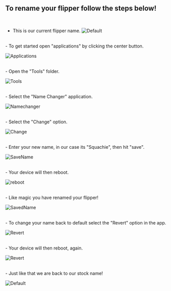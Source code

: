 ## To rename your flipper follow the steps below!
<br>

- This is our current flipper name.
![Default](https://user-images.githubusercontent.com/19293864/212785037-1ff16131-530f-45a9-992b-f2fb7d0a9567.png)

<br>
- To get started open "applications" by clicking the center button.
<br>

![Applications](https://user-images.githubusercontent.com/19293864/212785085-1d4a9277-093c-4f11-a83b-8594d90b8f70.png)

<br>
- Open the "Tools" folder.
<br>

![Tools](https://user-images.githubusercontent.com/19293864/212785130-ab9bcee0-4000-45d3-b036-9bf36850a8df.png)

<br>
- Select the "Name Changer" application.
<br>

![Namechanger](https://user-images.githubusercontent.com/19293864/212785239-da0b5592-7518-4eb0-a10a-a8841a699bb3.png)

<br>
- Select the "Change" option.
<br>

![Change](https://user-images.githubusercontent.com/19293864/212785184-cc043284-9092-4dbb-a9ef-bc39ab22a85c.png)

<br>
- Enter your new name, in our case its "Squachie", then hit "save".
<br>

![SaveName](https://user-images.githubusercontent.com/19293864/212785517-758fe3a3-0aca-4de9-9026-43c3890b34d6.png)

<br>
- Your device will then reboot.
<br>

![reboot](https://user-images.githubusercontent.com/19293864/212785460-4138c6a3-0198-497f-b87c-5b005a7327d2.png)

<br>
- Like magic you have renamed your flipper!
<br>

![SavedName](https://user-images.githubusercontent.com/19293864/212785317-4505f3cf-9fca-4dc9-8cd2-2961be926cbe.png)

<br>
- To change your name back to default select the "Revert" option in the app.
<br>

![Revert](https://user-images.githubusercontent.com/19293864/212785639-43832b57-3b53-4af0-8c01-8dfcc82dc30b.png)

<br>
- Your device will then reboot, again.
<br>

![Revert](https://user-images.githubusercontent.com/19293864/212785578-9083c5b5-4472-452c-96d7-715a75d6b34c.png)

<br>
- Just like that we are back to our stock name!
<br>

![Default](https://user-images.githubusercontent.com/19293864/212785037-1ff16131-530f-45a9-992b-f2fb7d0a9567.png)